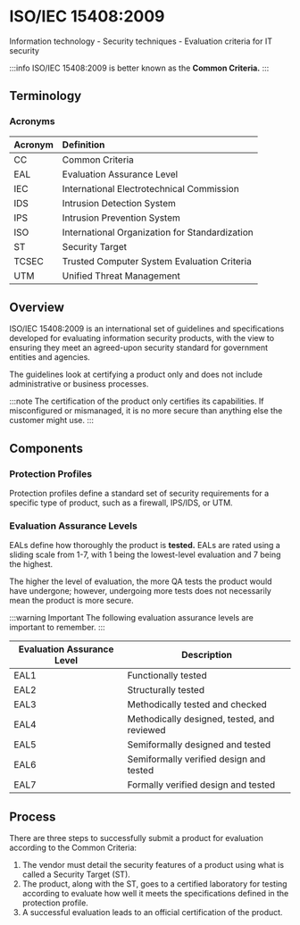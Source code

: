 # ISO/IEC 15408:2009

Information technology - Security techniques - Evaluation criteria for IT security

:::info
ISO/IEC 15408:2009 is better known as the **Common Criteria.**
:::

## Terminology

### Acronyms

| Acronym | Definition |
| :--- | :--- |
| CC | Common Criteria |
| EAL | Evaluation Assurance Level |
| IEC | International Electrotechnical Commission |
| IDS | Intrusion Detection System |
| IPS | Intrusion Prevention System |
| ISO | International Organization for Standardization |
| ST | Security Target |
| TCSEC | Trusted Computer System Evaluation Criteria |
| UTM | Unified Threat Management |

## Overview

ISO/IEC 15408:2009 is an international set of guidelines and specifications developed for evaluating information security products, with the view to ensuring they meet an agreed-upon security standard for government entities and agencies.

The guidelines look at certifying a product only and does not include administrative or business processes.

:::note
The certification of the product only certifies its capabilities. If misconfigured or mismanaged, it is no more secure than anything else the customer might use.
:::

## Components

### Protection Profiles

Protection profiles define a standard set of security requirements for a specific type of product, such as a firewall, IPS/IDS, or UTM.

### Evaluation Assurance Levels

EALs define how thoroughly the product is **tested.** EALs are rated using a sliding scale from 1-7, with 1 being the lowest-level evaluation and 7 being the highest.

The higher the level of evaluation, the more QA tests the product would have undergone; however, undergoing more tests does not necessarily mean the product is more secure.

:::warning Important
The following evaluation assurance levels are important to remember.
:::

| Evaluation Assurance Level | Description |
| - | - |
| EAL1 | Functionally tested |
| EAL2 | Structurally tested |
| EAL3 | Methodically tested and checked |
| EAL4 | Methodically designed, tested, and reviewed |
| EAL5 | Semiformally designed and tested |
| EAL6 | Semiformally verified design and tested |
| EAL7 | Formally verified design and tested |

## Process

There are three steps to successfully submit a product for evaluation according to the Common Criteria:

1. The vendor must detail the security features of a product using what is called a Security Target (ST).
2. The product, along with the ST, goes to a certified laboratory for testing according to evaluate how well it meets the specifications defined in the protection profile.
3. A successful evaluation leads to an official certification of the product.